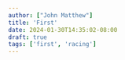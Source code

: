 ```yaml
---
author: ["John Matthew"]
title: 'First'
date: 2024-01-30T14:35:02-08:00
draft: true
tags: ['first', 'racing']
---
```



